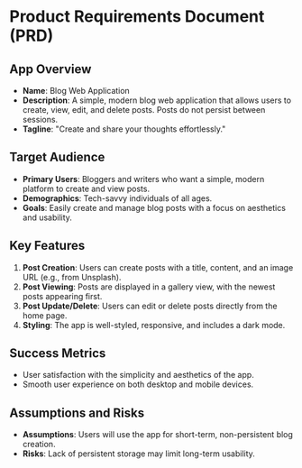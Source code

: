 # Product Requirements Document (PRD)

## App Overview
- **Name**: Blog Web Application  
- **Description**: A simple, modern blog web application that allows users to create, view, edit, and delete posts. Posts do not persist between sessions.  
- **Tagline**: "Create and share your thoughts effortlessly."  

## Target Audience
- **Primary Users**: Bloggers and writers who want a simple, modern platform to create and view posts.  
- **Demographics**: Tech-savvy individuals of all ages.  
- **Goals**: Easily create and manage blog posts with a focus on aesthetics and usability.  

## Key Features
1. **Post Creation**: Users can create posts with a title, content, and an image URL (e.g., from Unsplash).  
2. **Post Viewing**: Posts are displayed in a gallery view, with the newest posts appearing first.  
3. **Post Update/Delete**: Users can edit or delete posts directly from the home page.  
4. **Styling**: The app is well-styled, responsive, and includes a dark mode.  

## Success Metrics
- User satisfaction with the simplicity and aesthetics of the app.  
- Smooth user experience on both desktop and mobile devices.  

## Assumptions and Risks
- **Assumptions**: Users will use the app for short-term, non-persistent blog creation.  
- **Risks**: Lack of persistent storage may limit long-term usability.  